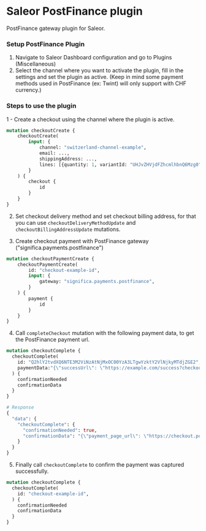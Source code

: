 # Saleor PostFinance plugin

PostFinance gateway plugin for Saleor.

### Setup PostFinance Plugin

1. Navigate to Saleor Dashboard configuration and go to Plugins (Miscellaneous)
2. Select the channel where you want to activate the plugin, fill in the  settings and set the plugin as active. (Keep in mind some payment methods used in PostFinance (ex: Twint) will only support with CHF currency.)

### Steps to use the plugin

1 - Create a checkout using the channel where the plugin is active.
```graphql
mutation checkoutCreate {
    checkoutCreate(
        input: {
            channel: "switzerland-channel-example",
            email: ...,
            shippingAddress: ...,
            lines: [{quantity: 1, variantId: "UHJvZHVjdFZhcmlhbnQ6Mzg0"}]
        }
    ) {
        checkout {
            id
        }
    }
}
```

2. Set checkout delivery method and set checkout billing address, for that you can use `checkoutDeliveryMethodUpdate` and `checkoutBillingAddressUpdate` mutations.

3. Create checkout payment with PostFinance gateway ("significa.payments.postfinance")

```graphql
mutation checkoutPaymentCreate {
    checkoutPaymentCreate(
        id: "checkout-example-id",
        input: {
            gateway: "significa.payments.postfinance",
        }
    ) {
        payment {
            id
        }
    } 
}
```

4. Call `completeCheckout` mutation with the following payment data, to get the PostFinance payment url.

```graphql
mutation checkoutComplete {
  checkoutComplete(
    id: "Q2hlY2tvdXQ6NTE3M2ViNzAtNjMxOC00YzA3LTgwYzktY2VlNjkyMTdjZGE2",
    paymentData:"{\"successUrl\": \"https://example.com/success?checkout_id=checkout-example-id\", \"failUrl\": \"https://example.com/fail?checkout_id=checkout-example-id\"}"
  ) {
    confirmationNeeded
    confirmationData
  }
}

# Response
{
  "data": {
    "checkoutComplete": {
      "confirmationNeeded": true,
      "confirmationData": "{\"payment_page_url\": \"https://checkout.postfinance.ch/s/00000/payment/transaction/pay/10000000?securityToken=example-00000\"}",
    }
  }
}
```

5. Finally call `checkoutComplete` to confirm the payment was captured successfully.
```graphql
mutation checkoutComplete {
  checkoutComplete(
    id: "checkout-example-id",
  ) {
    confirmationNeeded
    confirmationData
  }
}
```